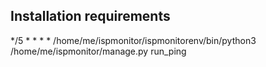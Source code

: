 ## Installation requirements

*/5 * * * * /home/me/ispmonitor/ispmonitorenv/bin/python3 /home/me/ispmonitor/manage.py run_ping
